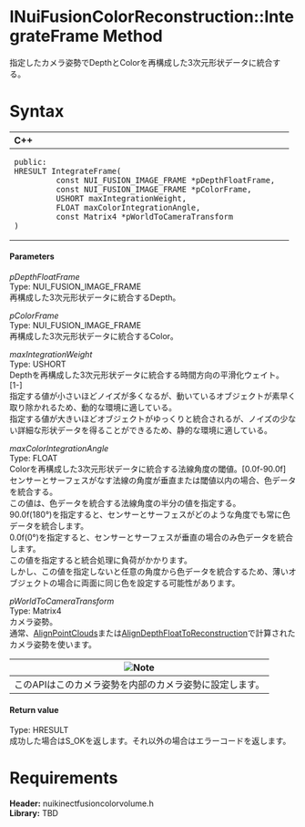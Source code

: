 INuiFusionColorReconstruction::IntegrateFrame Method  
====================================================  

指定したカメラ姿勢でDepthとColorを再構成した3次元形状データに統合する。 <span id="syntaxSection"></span>

Syntax  
======  

<table>
<colgroup>
<col width="100%" />
</colgroup>
<thead>
<tr class="header">
<th align="left">C++</th>
</tr>
</thead>
<tbody>
<tr class="odd">
<td align="left"><pre><code>public:  
HRESULT IntegrateFrame(  
         const NUI_FUSION_IMAGE_FRAME *pDepthFloatFrame,  
         const NUI_FUSION_IMAGE_FRAME *pColorFrame,  
         USHORT maxIntegrationWeight,  
         FLOAT maxColorIntegrationAngle,  
         const Matrix4 *pWorldToCameraTransform  
)</code></pre></td>
</tr>
</tbody>
</table>

<span id="ID4EG"></span>
#### Parameters  

*pDepthFloatFrame*    
Type: NUI\_FUSION\_IMAGE\_FRAME  
再構成した3次元形状データに統合するDepth。  

*pColorFrame*    
Type: NUI\_FUSION\_IMAGE\_FRAME  
再構成した3次元形状データに統合するColor。  

*maxIntegrationWeight*    
Type: USHORT  
Depthを再構成した3次元形状データに統合する時間方向の平滑化ウェイト。[1-]  
指定する値が小さいほどノイズが多くなるが、動いているオブジェクトが素早く取り除かれるため、動的な環境に適している。  
指定する値が大きいほどオブジェクトがゆっくりと統合されるが、ノイズの少ない詳細な形状データを得ることができるため、静的な環境に適している。  

*maxColorIntegrationAngle*    
Type: FLOAT  
Colorを再構成した3次元形状データに統合する法線角度の閾値。[0.0f-90.0f]  
センサーとサーフェスがなす法線の角度が垂直または閾値以内の場合、色データを統合する。  
この値は、色データを統合する法線角度の半分の値を指定する。  
90.0f(180°)を指定すると、センサーとサーフェスがどのような角度でも常に色データを統合します。  
0.0f(0°)を指定すると、センサーとサーフェスが垂直の場合のみ色データを統合します。  
この値を指定すると統合処理に負荷がかかります。  
しかし、この値を指定しないと任意の角度から色データを統合するため、薄いオブジェクトの場合に両面に同じ色を設定する可能性があります。  

*pWorldToCameraTransform*    
Type: Matrix4  
カメラ姿勢。  
通常、[AlignPointClouds](AlignPointClouds_Method.md)または[AlignDepthFloatToReconstruction](AlignDepthFloatToReconstru.md)で計算されたカメラ姿勢を使います。  

| ![](../../../../../../resources/note.gif)Note                |
|--------------------------------------------------------------|
| このAPIはこのカメラ姿勢を内部のカメラ姿勢に設定します。 |

<span id="ID4EP"></span>
#### Return value  

Type: HRESULT  
成功した場合はS\_OKを返します。それ以外の場合はエラーコードを返します。  

<span id="requirements"></span>

Requirements  
============  

**Header:** nuikinectfusioncolorvolume.h  
**Library:** TBD  



<!--Please do not edit the data in the comment block below.-->
<!--
TOCTitle : IntegrateFrame Method
RLTitle : INuiFusionColorReconstruction::IntegrateFrame Method
KeywordK : IntegrateFrame method
KeywordK : INuiFusionColorReconstruction::IntegrateFrame method
KeywordF : INuiFusionColorReconstruction::IntegrateFrame
KeywordF : IntegrateFrame
KeywordF : Microsoft.Kinect.nuikinectfusioncolorvolume.INuiFusionColorReconstruction.IntegrateFrame(NUI_FUSION_IMAGE_FRAME,NUI_FUSION_IMAGE_FRAME,USHORT,FLOAT,Matrix4)
KeywordA : M:Microsoft.Kinect.nuikinectfusioncolorvolume.INuiFusionColorReconstruction.IntegrateFrame(NUI_FUSION_IMAGE_FRAME,NUI_FUSION_IMAGE_FRAME,USHORT,FLOAT,Matrix4)
AssetID : M:Microsoft.Kinect.nuikinectfusioncolorvolume.INuiFusionColorReconstruction.IntegrateFrame(NUI_FUSION_IMAGE_FRAME,NUI_FUSION_IMAGE_FRAME,USHORT,FLOAT,Matrix4)
Locale : en-us
CommunityContent : 1
APIType : Managed
APILocation : 
APIName : Microsoft.Kinect.nuikinectfusioncolorvolume.INuiFusionColorReconstruction::IntegrateFrame
TargetOS : Windows
TopicType : kbSyntax
DevLang : C++
DocSet : K4Wv2
ProjType : K4Wv2Proj
Technology : Kinect for Windows
Product : Kinect for Windows SDK v2
productversion : 20
-->
